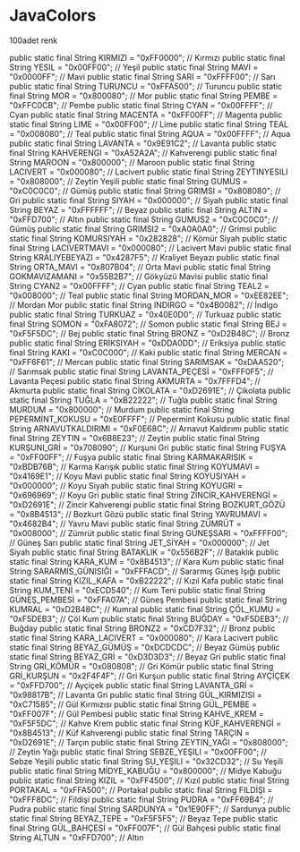# JavaColors
100adet renk 

public static final String KIRMIZI = "0xFF0000"; // Kırmızı
public static final String YESIL = "0x00FF00"; // Yeşil
public static final String MAVI = "0x0000FF"; // Mavi
public static final String SARI = "0xFFFF00"; // Sarı
public static final String TURUNCU = "0xFFA500"; // Turuncu
public static final String MOR = "0x800080"; // Mor
public static final String PEMBE = "0xFFC0CB"; // Pembe
public static final String CYAN = "0x00FFFF"; // Cyan
public static final String MACENTA = "0xFF00FF"; // Magenta
public static final String LIME = "0x00FF00"; // Lime
public static final String TEAL = "0x008080"; // Teal
public static final String AQUA = "0x00FFFF"; // Aqua
public static final String LAVANTA = "0x9E91C2"; // Lavanta
public static final String KAHVERENGI = "0xA52A2A"; // Kahverengi
public static final String MAROON = "0x800000"; // Maroon
public static final String LACIVERT = "0x000080"; // Lacivert
public static final String ZEYTINYESILI = "0x808000"; // Zeytin Yeşili
public static final String GUMUS = "0xC0C0C0"; // Gümüş
public static final String GRIMSI = "0x808080"; // Gri
public static final String SIYAH = "0x000000"; // Siyah
public static final String BEYAZ = "0xFFFFFF"; // Beyaz
public static final String ALTIN = "0xFFD700"; // Altın
public static final String GUMUS2 = "0xC0C0C0"; // Gümüş
public static final String GRIMSI2 = "0xA0A0A0"; // Grimsi
public static final String KOMURSIYAH = "0x282828"; // Kömür Siyah
public static final String LACIVERTMAVI = "0x000080"; // Lacivert Mavi
public static final String KRALIYEBEYAZI = "0x4287F5"; // Kraliyet Beyazı
public static final String ORTA_MAVI = "0x807B04"; // Orta Mavi
public static final String GOKMAVIZAMANI = "0x55B2B7"; // Gökyüzü Mavisi
public static final String CYAN2 = "0x00FFFF"; // Cyan
public static final String TEAL2 = "0x008000"; // Teal
public static final String MORDAN_MOR = "0xEE82EE"; // Mordan Mor
public static final String INDIRGO = "0x4B0082"; // İndigo
public static final String TURKUAZ = "0x40E0D0"; // Turkuaz
public static final String SOMON = "0xFA8072"; // Somon
public static final String BEJ = "0xF5F5DC"; // Bej
public static final String BRONZ = "0xD2B48C"; // Bronz
public static final String ERİKSIYAH = "0xDDA0DD"; // Eriksiya
public static final String KAKI = "0xC0C000"; // Kaki
public static final String MERCAN = "0xFF6F61"; // Mercan
public static final String SARIMSAK = "0xDAA520"; // Sarımsak
public static final String LAVANTA_PEÇESİ = "0xFFF0F5"; // Lavanta Peçesi
public static final String AKMURTA = "0x7FFFD4"; // Akmurta
public static final String CİKOLATA = "0xD2691E"; // Çikolata
public static final String TUĞLA = "0xB22222"; // Tuğla
public static final String MURDUM = "0x800000"; // Murdum
public static final String PEPERMİNT_KOKUSU = "0xE0FFFF"; // Pepermint Kokusu
public static final String ARNAVUTKALDIRIMI = "0xF0E68C"; // Arnavut Kaldırımı
public static final String ZEYTIN = "0x6B8E23"; // Zeytin
public static final String KURŞUNI_GRİ = "0x708090"; // Kurşuni Gri
public static final String FUŞYA = "0xFF00FF"; // Fuşya
public static final String KARMAKARISIK = "0xBDB76B"; // Karma Karışık
public static final String KOYUMAVI = "0x4169E1"; // Koyu Mavi
public static final String KOYUSIYAH = "0x000000"; // Koyu Siyah
public static final String KOYUGRI = "0x696969"; // Koyu Gri
public static final String ZİNCİR_KAHVERENGİ = "0xD2691E"; // Zincir Kahverengi
public static final String BOZKURT_GÖZÜ = "0x8B4513"; // Bozkurt Gözü
public static final String YAVRUMAVI = "0x4682B4"; // Yavru Mavi
public static final String ZÜMRÜT = "0x008000"; // Zümrüt
public static final String GÜNEŞSARI = "0xFFFF00"; // Güneş Sarı
public static final String JET_SİYAH = "0x000000"; // Jet Siyah
public static final String BATAKLIK = "0x556B2F"; // Bataklık
public static final String KARA_KUM = "0x8B4513"; // Kara Kum
public static final String SARARMIS_GÜNISIĞI = "0xFFFACD"; // Sararmış Güneş Işığı
public static final String KIZIL_KAFA = "0xB22222"; // Kızıl Kafa
public static final String KUM_TENİ = "0xECD540"; // Kum Teni
public static final String GÜNEŞ_PEMBESİ = "0xFFA07A"; // Güneş Pembesi
public static final String KUMRAL = "0xD2B48C"; // Kumral
public static final String ÇÖL_KUMU = "0xF5DEB3"; // Çöl Kum
public static final String BUĞDAY = "0xF5DEB3"; // Buğday
public static final String BRONZ2 = "0xCD7F32"; // Bronz
public static final String KARA_LACIVERT = "0x000080"; // Kara Lacivert
public static final String BEYAZ_GÜMÜŞ = "0xDCDCDC"; // Beyaz Gümüş
public static final String BEYAZ_GRİ = "0xD3D3D3"; // Beyaz Gri
public static final String GRİ_KÖMÜR = "0x080808"; // Gri Kömür
public static final String GRİ_KURŞUN = "0x2F4F4F"; // Gri Kurşun
public static final String AYÇİÇEK = "0xFFD700"; // Ayçiçek
public static final String LAVANTA_GRİ = "0x98817B"; // Lavanta Gri
public static final String GÜL_KIRMIZISI = "0xC71585"; // Gül Kırmızısı
public static final String GÜL_PEMBE = "0xFF007F"; // Gül Pembesi
public static final String KAHVE_KREM = "0xF5F5DC"; // Kahve Krem
public static final String KÜF_KAHVERENGİ = "0x8B4513"; // Küf Kahverengi
public static final String TARÇIN = "0xD2691E"; // Tarçın
public static final String ZEYTIN_YAĞI = "0x808000"; // Zeytin Yağı
public static final String SEBZE_YEŞILI = "0x00FF00"; // Sebze Yeşili
public static final String SU_YEŞILI = "0x32CD32"; // Su Yeşili
public static final String MİDYE_KABUĞU = "0x800000"; // Midye Kabuğu
public static final String KIZIL = "0xFF4500"; // Kızıl
public static final String PORTAKAL = "0xFFA500"; // Portakal
public static final String FILDİŞI = "0xFFF8DC"; // Fildişi
public static final String PUDRA = "0xFF69B4"; // Pudra
public static final String SARDUNYA = "0x1E90FF"; // Sardunya
public static final String BEYAZ_TEPE = "0xF5F5F5"; // Beyaz Tepe
public static final String GÜL_BAHÇESİ = "0xFF007F"; // Gül Bahçesi
public static final String ALTUN = "0xFFD700"; // Altın

